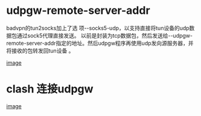 
# udpgw-remote-server-addr

badvpn的tun2socks加上了选 项--socks5-udp，以支持直接将tun设备的udp数据包通过sock5代理直接发送。
以前是封装为tcp数据包，然后发送给--udpgw-remote-server-addr指定的地址。然后udpgw程序再使用udp发向源服务器，并将接收的包转发回tun设备
。


[image](udp.png)


# clash 连接udpgw 

[image](clash.png)